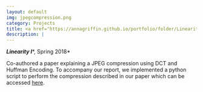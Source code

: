 ```yaml
---
layout: default
img: jpegcompression.png
category: Projects
title: <a href="https://annagriffin.github.io/portfolio/folder/Linearity_I_Final_Report.pdf" target="_blank">JPEG Compression</a>
description: |
---
```

***Linearity I****, Spring 2018*

Co-authored a paper explaining a JPEG compression using DCT and Huffman Encoding. To accompany our report, we implemented a python script to perform the compression described in our paper which can be accessed [here](https://github.com/annagriffin/JPEGcompression).